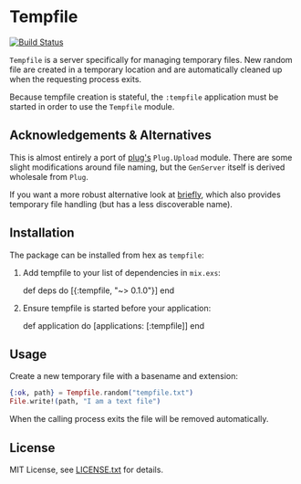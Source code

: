# Tempfile

[![Build Status](https://travis-ci.org/sorentwo/tempfile.svg?branch=master)](https://travis-ci.org/sorentwo/tempfile)

`Tempfile` is a server specifically for managing temporary files. New random
file are created in a temporary location and are automatically cleaned up when
the requesting process exits.

Because tempfile creation is stateful, the `:tempfile` application must be
started in order to use the `Tempfile` module.

## Acknowledgements & Alternatives

This is almost entirely a port of [plug's][plug] `Plug.Upload` module. There are
some slight modifications around file naming, but the `GenServer` itself is
derived wholesale from `Plug`.

If you want a more robust alternative look at [briefly][briefly], which also
provides temporary file handling (but has a less discoverable name).

## Installation

The package can be installed from hex as `tempfile`:

1. Add tempfile to your list of dependencies in `mix.exs`:

      def deps do
        [{:tempfile, "~> 0.1.0"}]
      end

2. Ensure tempfile is started before your application:

      def application do
        [applications: [:tempfile]]
      end

## Usage

Create a new temporary file with a basename and extension:

```elixir
{:ok, path} = Tempfile.random("tempfile.txt")
File.write!(path, "I am a text file")
```

When the calling process exits the file will be removed automatically.

## License

MIT License, see [LICENSE.txt](LICENSE.txt) for details.

[plug]: https://hex.pm/packages/plug
[briefly]: https://hex.pm/packages/briefly
